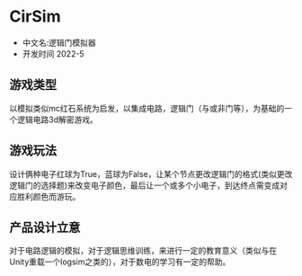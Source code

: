 # CirSim
- 中文名:逻辑门模拟器
- 开发时间 2022-5
## 游戏类型
以模拟类似mc红石系统为启发，以集成电路，逻辑门（与或非门等），为基础的一个逻辑电路3d解密游戏。
## 游戏玩法
设计俩种电子红球为True，蓝球为False，让某个节点更改逻辑门的格式(类似更改逻辑门的选择题)来改变电子颜色，最后让一个或多个小电子，到达终点需变成对应胜利颜色而游玩。
## 产品设计立意
对于电路逻辑的模拟，对于逻辑思维训练，来进行一定的教育意义（类似与在Unity重载一个logsim之类的），对于数电的学习有一定的帮助。
